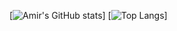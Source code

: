 <!-- ### Hi there 👋 -->

<!--
**amir-raissi/amir-raissi** is a ✨ _special_ ✨ repository because its `README.md` (this file) appears on your GitHub profile.

Here are some ideas to get you started:

- 🔭 I’m currently working on ...
- 🌱 I’m currently learning ...
- 👯 I’m looking to collaborate on ...
- 🤔 I’m looking for help with ...
- 💬 Ask me about ...
- 📫 How to reach me: ...
- 😄 Pronouns: ...
- ⚡ Fun fact: ...
-->

[![Amir's GitHub stats](https://github-readme-stats.vercel.app/api?username=amir-raissi&count_private=true&show_icons=true&theme=radical)]
[![Top Langs](https://github-readme-stats.vercel.app/api/top-langs/?username=amir-raissi&layout=compact)]
